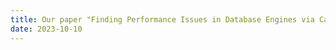 ```yaml
---
title: Our paper "Finding Performance Issues in Database Engines via Cardinality Estimation Testing" was accepted at ICSE'24 (Acceptance 8%)!
date: 2023-10-10
---
```



